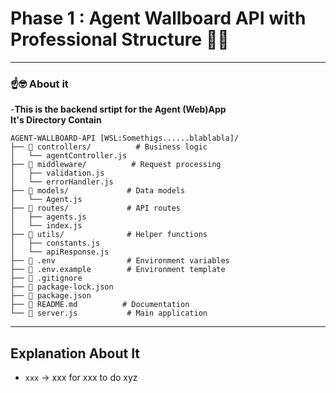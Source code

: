 # Phase 1 : Agent Wallboard API with Professional Structure 🥀💔
---

###  ☝️​🤓​ **About it**
  -**This is the backend srtipt for the Agent (Web)App**    
  **It's Directory Contain**

```
AGENT-WALLBOARD-API [WSL:Somethigs......blablabla]/
├── 📁 controllers/          # Business logic
│   └── agentController.js   
├── 📁 middleware/          # Request processing
│   ├── validation.js       
│   └── errorHandler.js     
├── 📁 models/             # Data models  
│   └── Agent.js            
├── 📁 routes/             # API routes
│   ├── agents.js           
│   └── index.js            
├── 📁 utils/              # Helper functions
│   ├── constants.js        
│   └── apiResponse.js    
├── 📄 .env                # Environment variables
├── 📄 .env.example        # Environment template
├── 📄 .gitignore
├── 📄 package-lock.json
├── 📄 package.json
├── 📄 README.md          # Documentation
└── 📄 server.js           # Main application
```
---
## Explanation About It

* `xxx` → xxx for xxx to do xyz 



